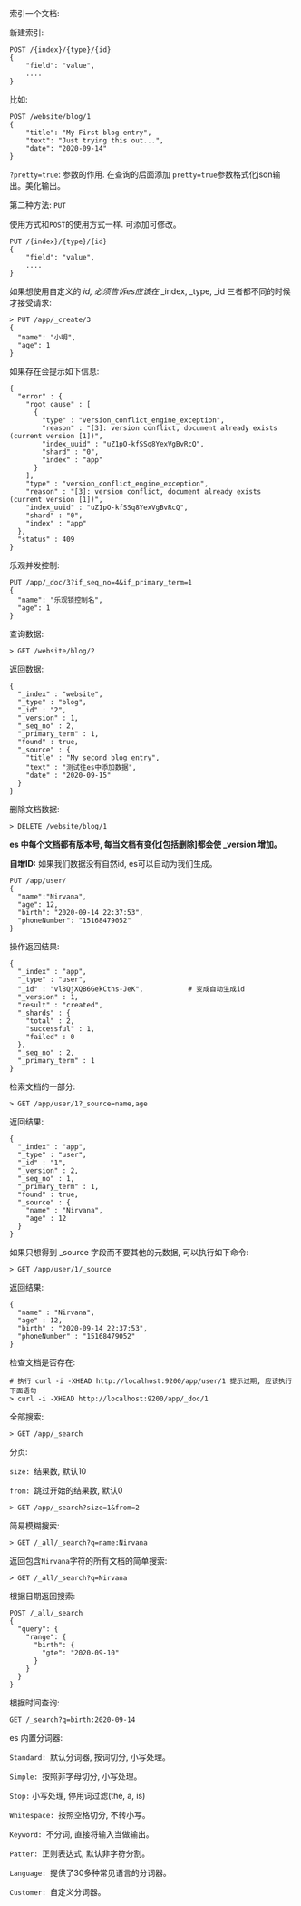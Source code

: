 索引一个文档: 

新建索引: 

```shell
POST /{index}/{type}/{id}
{
	"field": "value",
	....
}
```

比如: 

```shell
POST /website/blog/1
{
	"title": "My First blog entry",
	"text": "Just trying this out...",
	"date": "2020-09-14"
}
```

`?pretty=true`: 参数的作用. 在查询的后面添加 `pretty=true`参数格式化json输出。美化输出。

第二种方法: `PUT`

使用方式和`POST`的使用方式一样. 可添加可修改。

```shell
PUT /{index}/{type}/{id}
{
	"field": "value",
	....
}
```

如果想使用自定义的 _id, 必须告诉es应该在_ _index, _type, _id 三者都不同的时候才接受请求: 

```shell
> PUT /app/_create/3
{
  "name": "小明",
  "age": 1
}
```

如果存在会提示如下信息: 

```shell
{
  "error" : {
    "root_cause" : [
      {
        "type" : "version_conflict_engine_exception",
        "reason" : "[3]: version conflict, document already exists (current version [1])",
        "index_uuid" : "uZ1pO-kfSSq8YexVgBvRcQ",
        "shard" : "0",
        "index" : "app"
      }
    ],
    "type" : "version_conflict_engine_exception",
    "reason" : "[3]: version conflict, document already exists (current version [1])",
    "index_uuid" : "uZ1pO-kfSSq8YexVgBvRcQ",
    "shard" : "0",
    "index" : "app"
  },
  "status" : 409
}

```

乐观并发控制: 

```shell
PUT /app/_doc/3?if_seq_no=4&if_primary_term=1
{
  "name": "乐观锁控制名",
  "age": 1
}
```



查询数据: 

```shell
> GET /website/blog/2
```

返回数据: 

```shell
{
  "_index" : "website",
  "_type" : "blog",
  "_id" : "2",
  "_version" : 1,
  "_seq_no" : 2,
  "_primary_term" : 1,
  "found" : true,
  "_source" : {
    "title" : "My second blog entry",
    "text" : "测试往es中添加数据",
    "date" : "2020-09-15"
  }
}
```

删除文档数据: 

```shell
> DELETE /website/blog/1
```

**es 中每个文档都有版本号, 每当文档有变化[包括删除]都会使 _version 增加。**

**自增ID:** 如果我们数据没有自然id, es可以自动为我们生成。

```shell
PUT /app/user/
{
  "name":"Nirvana",
  "age": 12,
  "birth": "2020-09-14 22:37:53",
  "phoneNumber": "15168479052"
}
```

操作返回结果: 

```shell
{
  "_index" : "app",
  "_type" : "user",
  "_id" : "vl8QjXQB6GekCths-JeK",			# 变成自动生成id
  "_version" : 1,
  "result" : "created",
  "_shards" : {
    "total" : 2,
    "successful" : 1,
    "failed" : 0
  },
  "_seq_no" : 2,
  "_primary_term" : 1
}
```

检索文档的一部分: 

```shell
> GET /app/user/1?_source=name,age
```

返回结果: 

```shell
{
  "_index" : "app",
  "_type" : "user",
  "_id" : "1",
  "_version" : 2,
  "_seq_no" : 1,
  "_primary_term" : 1,
  "found" : true,
  "_source" : {
    "name" : "Nirvana",
    "age" : 12
  }
}
```

如果只想得到 _source 字段而不要其他的元数据, 可以执行如下命令: 

```shell
> GET /app/user/1/_source
```

返回结果: 

```shell
{
  "name" : "Nirvana",
  "age" : 12,
  "birth" : "2020-09-14 22:37:53",
  "phoneNumber" : "15168479052"
}
```

检查文档是否存在: 

```shell
# 执行 curl -i -XHEAD http://localhost:9200/app/user/1 提示过期, 应该执行下面语句
> curl -i -XHEAD http://localhost:9200/app/_doc/1
```

全部搜索: 

```shell
> GET /app/_search
```

分页: 

`size: `结果数, 默认10

`from: `跳过开始的结果数, 默认0

```shell
> GET /app/_search?size=1&from=2
```

简易模糊搜索: 

```shell
> GET /_all/_search?q=name:Nirvana
```

返回包含`Nirvana`字符的所有文档的简单搜索: 

```shell
> GET /_all/_search?q=Nirvana
```

根据日期返回搜索: 

```shell
POST /_all/_search
{
  "query": {
    "range": {
      "birth": {
        "gte": "2020-09-10"
      }
    }
  }
}
```

根据时间查询: 

```shell
GET /_search?q=birth:2020-09-14
```



es 内置分词器: 

`Standard: `默认分词器, 按词切分, 小写处理。

`Simple: `按照非字母切分, 小写处理。

`Stop:` 小写处理, 停用词过滤(the, a, is)

`Whitespace: `按照空格切分, 不转小写。

`Keyword: `不分词, 直接将输入当做输出。

`Patter: `正则表达式, 默认非字符分割。

`Language: `提供了30多种常见语言的分词器。

`Customer: `自定义分词器。